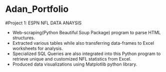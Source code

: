 # Adan_Portfolio

#Project 1: ESPN NFL DATA ANAYSIS
- Web-scraping(Python Beautiful Soup Package) program to parse HTML structures.
- Extracted various tables while also transferring data-frames to Excel worksheets for analysis. 
- Specialized SQL Queries are also integrated into this Python program to retrieve unique and customized NFL statistics from Excel.
- Produced data visualizations using Matplotlib python library.
